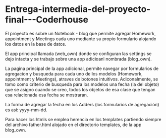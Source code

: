 # Entrega-intermedia-del-proyecto-final---Coderhouse

El proyecto es sobre un Notebook - blog que permite agregar Homework, appointment y Meetings cada uno mediante su propio formulario alojando los datos en la base de datos.

El app principal llamada (web_own) donde se configuran las settings se dejo intacta y se trabajo sobre una app adicioanl nombrada (blog_own).

La pagina principal de la app adicional, permite navegar por formularios de agregacion y busqueda para cada uno de los modelos (Homework, appointment y Meetings), atraves de botones intuitivos.
Adiconalmente, se tomo como criterio de busqueda para los modelos una fecha (la del objeto) que se asigno cuando se creo, todos los objetos de esa clase que tengan esa relacionada esa fecha se mostraran.

La forma de agregar la fecha en los Adders (los formularios de agregación) es así: yyyy-mm-dd.

Para hacer los htmls se emplea herencia en los templates partiendo siempre del archivo father.html alojado en el directorio templates, de la app blog_own.
